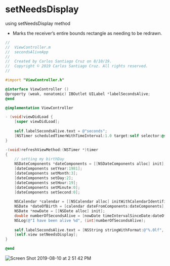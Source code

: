 # setNeedsDisplay

using setNeedsDisplay method

- Marks the receiver’s entire bounds rectangle as needing to be redrawn.

``` objective-c
//
//  ViewController.m
//  secondsAliveApp
//
//  Created by Carlos Santiago Cruz on 8/10/19.
//  Copyright © 2019 Carlos Santiago Cruz. All rights reserved.
//

#import "ViewController.h"

@interface ViewController ()
@property (weak, nonatomic) IBOutlet UILabel *labelSecondsAlive;
@end

@implementation ViewController

- (void)viewDidLoad {
    [super viewDidLoad];
    
    self.labelSecondsAlive.text = @"seconds";
    [NSTimer scheduledTimerWithTimeInterval:1.0 target:self selector:@selector(refreshViewMethod:) userInfo:nil repeats:YES];
}

-(void)refreshViewMethod:(NSTimer *)timer
{
    // setting my birthDay
    NSDateComponents *dateComponents = [[NSDateComponents alloc] init];
    [dateComponents setYear:1981];
    [dateComponents setMonth:3];
    [dateComponents setDay:2];
    [dateComponents setHour:19];
    [dateComponents setMinute:0];
    [dateComponents setSecond:0];
    
    NSCalendar *calendar = [[NSCalendar alloc] initWithCalendarIdentifier:NSGregorianCalendar];
    NSDate *dateOfBirth = [calendar dateFromComponents:dateComponents];
    NSDate *nowDate = [[NSDate alloc] init];
    double numberOfSecondsAlive = [nowDate timeIntervalSinceDate:dateOfBirth];
    NSLog(@"I have been alive %d", (int)numberOfSecondsAlive);
    
    self.labelSecondsAlive.text = [NSString stringWithFormat:@"%.0lf", numberOfSecondsAlive];
    [self.view setNeedsDisplay];
}

@end
```

![Screen Shot 2019-08-10 at 2 51 42 PM](https://user-images.githubusercontent.com/24994818/62826291-a335db80-bb7e-11e9-9bd2-5f797d74a3c9.png)



